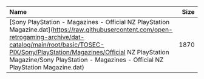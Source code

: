 |Name|Size|
|:---|---:|
|[Sony PlayStation - Magazines - Official NZ PlayStation Magazine.dat](https://raw.githubusercontent.com/open-retrogaming-archive/dat-catalog/main/root/basic/TOSEC-PIX/Sony/PlayStation/Magazines/Official NZ PlayStation Magazine/Sony PlayStation - Magazines - Official NZ PlayStation Magazine.dat)|1870|

